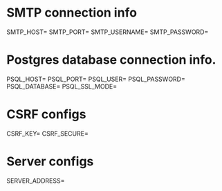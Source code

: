 # SMTP connection info
SMTP_HOST=
SMTP_PORT=
SMTP_USERNAME=
SMTP_PASSWORD=

# Postgres database connection info.
PSQL_HOST= 
PSQL_PORT=
PSQL_USER=
PSQL_PASSWORD=
PSQL_DATABASE=
PSQL_SSL_MODE=

# CSRF configs
CSRF_KEY=
CSRF_SECURE=

# Server configs
SERVER_ADDRESS=